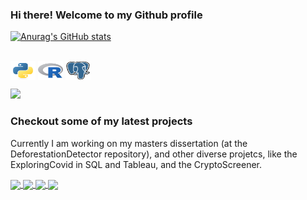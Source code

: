 ### Hi there! Welcome to my Github profile

<div>
  
[![Anurag's GitHub stats](https://github-readme-stats.vercel.app/api?username=micheldearaujo&show_icons=true&theme=dracula)](https://github.com/anuraghazra/github-readme-stats)

 <div style="display: inline_block"><br>
  <img align="center" alt="Rafa-Python" height="30" width="40" src="https://raw.githubusercontent.com/devicons/devicon/master/icons/python/python-original.svg">
  <img align="center" alt="Rafa-R" height="30" width="40" src="https://github.com/devicons/devicon/blob/master/icons/r/r-original.svg">
  <img align="center" alt="Rafa-SQL" height="30" width="40" src="https://github.com/devicons/devicon/blob/master/icons/postgresql/postgresql-original.svg">

</div>
  
 <div>
  
<a href="https://www.linkedin.com/in/michel-de-ara%C3%BAjo-947377197/" target="_blank"><img src="https://img.shields.io/badge/-LinkedIn-%230077B5?style=for-the-badge&logo=linkedin&logoColor=white" target="_blank"></a> 
  
</div>

  <div>
  
### Checkout some of my latest projects
  

  
Currently I am working on my masters dissertation (at the DeforestationDetector repository), and other diverse projetcs, like the ExploringCovid in SQL and Tableau, and the  CryptoScreener.
  
<a href="https://github.com/micheldearaujo/DeforestationDetector">
  <img align="center" src="https://github-readme-stats.vercel.app/api/pin/?username=micheldearaujo&repo=DeforestationDetector&theme=dracula" />
</a>
  
<a href="https://github.com/micheldearaujo/RealStateAnalysis">
  <img align="center" src="https://github-readme-stats.vercel.app/api/pin/?username=micheldearaujo&repo=RealStateAnalysis&theme=dracula" />
</a>
  
<a href="https://github.com/micheldearaujo/ExploringCovid">
  <img align="center" src="https://github-readme-stats.vercel.app/api/pin/?username=micheldearaujo&repo=ExploringCovid&theme=dracula" />
</a>

<a href="https://github.com/micheldearaujo/CryptoScreener">
  <img align="center" src="https://github-readme-stats.vercel.app/api/pin/?username=micheldearaujo&repo=CryptoScreener&theme=dracula" />
</a>
  
  
  </div>


<!--
### Hi there 👋
**micheldearaujo/micheldearaujo** is a ✨ _special_ ✨ repository because its `README.md` (this file) appears on your GitHub profile.

Here are some ideas to get you started:

- 🔭 I’m currently working on ...
- 🌱 I’m currently learning ...
- 👯 I’m looking to collaborate on ...
- 🤔 I’m looking for help with ...
- 💬 Ask me about ...
- 📫 How to reach me: ...
- 😄 Pronouns: ...
- ⚡ Fun fact: ...
-->
